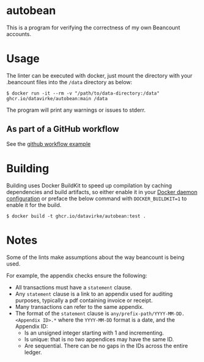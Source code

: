 # autobean
This is a program for verifying the correctness of my own Beancount accounts.

# Usage
The linter can be executed with docker, just mount the directory with your .beancount files into the `/data` directory as below:
```shell
$ docker run -it --rm -v "/path/to/data-directory:/data" ghcr.io/datavirke/autobean:main /data
```
The program will print any warnings or issues to stderr.

## As part of a GitHub workflow
See the [github workflow example](/examples/github-workflow.yml)

# Building
Building uses Docker BuildKit to speed up compilation by caching dependencies and build artifacts, so either enable it in your [Docker daemon configuration](https://docs.docker.com/develop/develop-images/build_enhancements/) or preface the below command with `DOCKER_BUILDKIT=1` to enable it for the build.
```shell
$ docker build -t ghcr.io/datavirke/autobean:test .
```

# Notes
Some of the lints make assumptions about the way beancount is being used.

For example, the appendix checks ensure the following:
* All transactions must have a `statement` clause.
* Any `statement` clause is a link to an appendix used for auditing purposes, typically a pdf containing invoice or receipt.
* Many transactions can refer to the same appendix.
* The format of the `statement` clause is `any/prefix-path/YYYY-MM-DD.<Appendix ID>.*` where the `YYYY-MM-DD` format is a date, and the Appendix ID:
    * Is an unsigned integer starting with 1 and incrementing.
    * Is unique: that is no two appendices may have the same ID.
    * Are sequential. There can be no gaps in the IDs across the entire ledger.